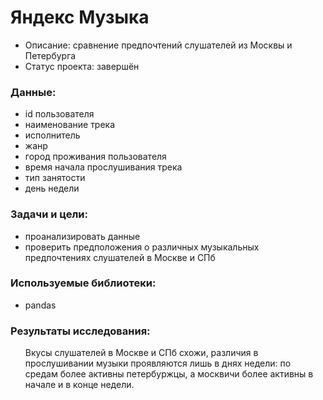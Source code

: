 <h1> Яндекс Музыка </h1>
   <ul>
        <li> Описание: сравнение предпочтений слушателей из Москвы и Петербурга </li>
        <li> Статус проекта: завершён </li>
    </ul> 

<h3> Данные: </h3>
    <ul>
        <li> id пользователя </li>
        <li> наименование трека </li> 
        <li> исполнитель </li>
        <li> жанр </li>
        <li> город проживания пользователя </li>
        <li> время начала прослушивания трека </li>
        <li> тип занятости </li>
        <li> день недели </li>
    </ul> 

<h3> Задачи и цели: </h3>
    <ul>
        <li> проанализировать данные </li>
        <li> проверить предположения о различных музыкальных предпочтениях слушателей в Москве и СПб </li> 
    </ul>

<h3> Используемые библиотеки: </h3>
    <ul>
        <li> pandas </li>
    </ul>

<h3> Результаты исследования: </h3>
    <ul> Вкусы слушателей в Москве и СПб схожи, различия в прослушивании музыки проявляются лишь в днях недели: по средам более активны петербуржцы, а москвичи более активны в начале и в конце недели. </ul>